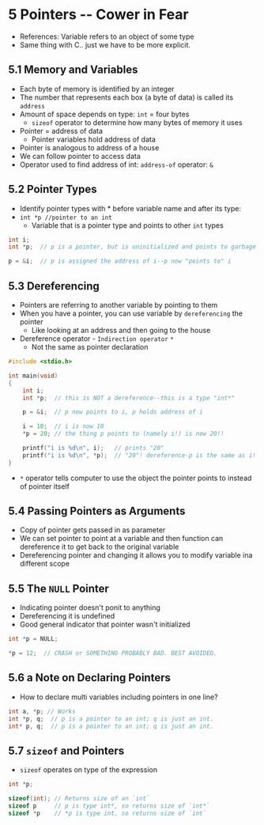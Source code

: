 # 5 Pointers -- Cower in Fear

- References: Variable refers to an object of some type
- Same thing with C.. just we have to be more explicit.

## 5.1 Memory and Variables

- Each byte of memory is identified by an integer
- The number that represents each box (a byte of data) is called its `address`
- Amount of space depends on type: `int` = four bytes
  - `sizeof` operator to determine how many bytes of memory it uses
- Pointer = address of data
  - Pointer variables hold address of data
- Pointer is analogous to address of a house
- We can follow pointer to access data
- Operator used to find address of int: `address-of` operator: `&`

## 5.2 Pointer Types

- Identify pointer types with * before variable name and after its type:
- `int *p //pointer to an int`
  - Variable that is a pointer type and points to other `int` types

```c
int i;
int *p;  // p is a pointer, but is uninitialized and points to garbage

p = &i;  // p is assigned the address of i--p now "points to" i
```

## 5.3 Dereferencing

- Pointers are referring to another variable by pointing to them
- When you have a pointer, you can use variable by `dereferencing` the pointer
  - Like looking at an address and then going to the house
- Dereference operator - `Indirection operator` `*`
  - Not the same as pointer declaration

```c
#include <stdio.h>

int main(void)
{
    int i;
    int *p;  // this is NOT a dereference--this is a type "int*"

    p = &i;  // p now points to i, p holds address of i

    i = 10;  // i is now 10
    *p = 20; // the thing p points to (namely i!) is now 20!!

    printf("i is %d\n", i);   // prints "20"
    printf("i is %d\n", *p);  // "20"! dereference-p is the same as i!
}
```

- `*` operator tells computer to use the object the pointer points to instead of pointer itself

## 5.4 Passing Pointers as Arguments

- Copy of pointer gets passed in as parameter
- We can set pointer to point at a variable and then function can dereference it to get back to the original variable
- Dereferencing pointer and changing it allows you to modify variable ina different scope

## 5.5 The `NULL` Pointer

- Indicating pointer doesn't ponit to anything
- Dereferencing it is undefined
- Good general indicator that pointer wasn't initialized

```c
int *p = NULL;

*p = 12;  // CRASH or SOMETHING PROBABLY BAD. BEST AVOIDED.
```

## 5.6 a Note on Declaring Pointers

- How to declare multi variables including pointers in one line?

```c
int a, *p; // Works
int *p, q;  // p is a pointer to an int; q is just an int.
int* p, q;  // p is a pointer to an int; q is just an int.
```

## 5.7 `sizeof` and Pointers

- `sizeof` operates on type of the expression
  
```c
int *p;

sizeof(int); // Returns size of an `int`
sizeof p     // p is type int*, so returns size of `int*`
sizeof *p    // *p is type int, so returns size of `int`
```
